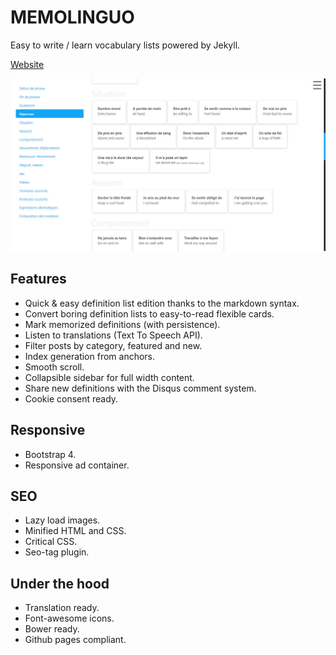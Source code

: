 # MEMOLINGUO

Easy to write / learn vocabulary lists powered by Jekyll.

[Website](https://chrisbo246.github.io/memolinguo/)

![MEMOLINGUO](screenshot.jpg)

## Features

- Quick & easy definition list edition thanks to the markdown syntax.
- Convert boring definition lists to easy-to-read flexible cards.
- Mark memorized definitions (with persistence).
- Listen to translations (Text To Speech API).
- Filter posts by category, featured and new.
- Index generation from anchors.
- Smooth scroll.
- Collapsible sidebar for full width content.
- Share new definitions with the Disqus comment system.
- Cookie consent ready.

## Responsive

- Bootstrap 4.
- Responsive ad container.

## SEO

- Lazy load images.
- Minified HTML and CSS.
- Critical CSS.
- Seo-tag plugin.

## Under the hood

- Translation ready.
- Font-awesome icons.
- Bower ready.
- Github pages compliant.
